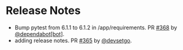 # Release Notes

* Bump pytest from 6.1.1 to 6.1.2 in /app/requirements. PR [#368](https://github.com/devsetgo/devtools/pull/368) by [@dependabot[bot]](https://github.com/apps/dependabot).
* adding release notes. PR [#365](https://github.com/devsetgo/devtools/pull/365) by [@devsetgo](https://github.com/devsetgo).

